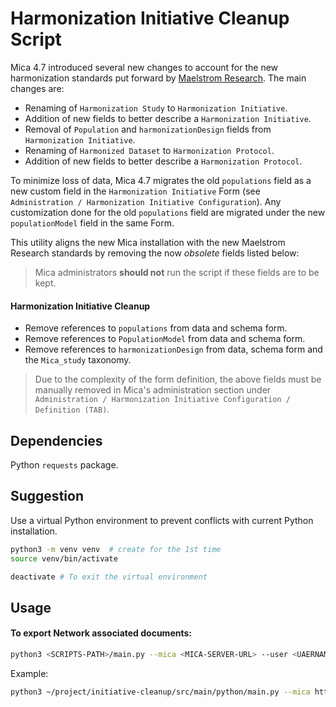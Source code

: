 # Harmonization Initiative Cleanup Script

Mica 4.7 introduced several new changes to account for the new harmonization standards put forward by [Maelstrom Research](https://www.maelstrom-research.org/). The main changes are:

- Renaming of `Harmonization Study` to `Harmonization Initiative`.
- Addition of new fields to better describe a `Harmonization Initiative`.
- Removal of `Population` and `harmonizationDesign` fields from `Harmonization Initiative`.
- Renaming of `Harmonized Dataset` to `Harmonization Protocol`.
- Addition of new fields to better describe a `Harmonization Protocol`.

To minimize loss of data, Mica 4.7 migrates the old `populations` field as a new custom field in the `Harmonization Initiative` Form (see `Administration / Harmonization Initiative Configuration`). Any customization done for the old `populations` field are migrated under the new `populationModel` field in the same Form.

This utility aligns the new Mica installation with the new Maelstrom Research standards by removing the now _obsolete_ fields listed below:

> Mica administrators **should not** run the script if these fields are to be kept.

#### Harmonization Initiative Cleanup
- Remove references to `populations` from data and schema form.
- Remove references to `PopulationModel` from data and schema form.
- Remove references to `harmonizationDesign` from data, schema form and the `Mica_study` taxonomy.

> Due to the complexity of the form definition, the above fields must be manually removed in Mica's administration section under `Administration / Harmonization Initiative Configuration / Definition (TAB)`.  

## Dependencies
Python `requests` package.

## Suggestion
Use a virtual Python environment to prevent conflicts with current Python installation.

```bash
python3 -m venv venv  # create for the 1st time
source venv/bin/activate

deactivate # To exit the virtual environment 
````

## Usage

#### To export Network associated documents:
```bash
python3 <SCRIPTS-PATH>/main.py --mica <MICA-SERVER-URL> --user <UAERNAME> --password <PASSWORD> 
```
Example:

```bash
python3 ~/project/initiative-cleanup/src/main/python/main.py --mica http://localhost:8082 --user administrator --password password
```

